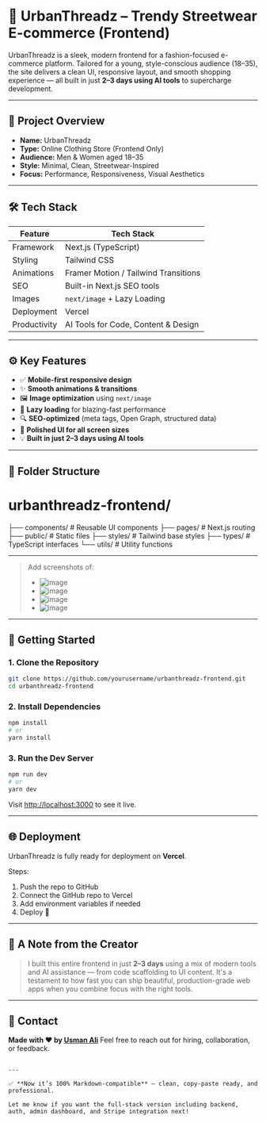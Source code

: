 # 🧢 UrbanThreadz – Trendy Streetwear E-commerce (Frontend)

UrbanThreadz is a sleek, modern frontend for a fashion-focused e-commerce platform. Tailored for a young, style-conscious audience (18–35), the site delivers a clean UI, responsive layout, and smooth shopping experience — all built in just **2–3 days using AI tools** to supercharge development.

---

## 🎯 Project Overview

- **Name:** UrbanThreadz  
- **Type:** Online Clothing Store (Frontend Only)  
- **Audience:** Men & Women aged 18–35  
- **Style:** Minimal, Clean, Streetwear-Inspired  
- **Focus:** Performance, Responsiveness, Visual Aesthetics  

---

## 🛠️ Tech Stack

| Feature       | Tech Stack                          |
|---------------|-------------------------------------|
| Framework     | Next.js (TypeScript)                |
| Styling       | Tailwind CSS                        |
| Animations    | Framer Motion / Tailwind Transitions|
| SEO           | Built-in Next.js SEO tools          |
| Images        | `next/image` + Lazy Loading         |
| Deployment    | Vercel                              |
| Productivity  | AI Tools for Code, Content & Design |

---

## ⚙️ Key Features

- ✅ **Mobile-first responsive design**
- ✨ **Smooth animations & transitions**
- 🖼️ **Image optimization** using `next/image`
- 🚀 **Lazy loading** for blazing-fast performance
- 🔍 **SEO-optimized** (meta tags, Open Graph, structured data)
- 📱 **Polished UI for all screen sizes**
- 💡 **Built in just 2–3 days using AI tools**

---

## 📁 Folder Structure

# urbanthreadz-frontend/
├── components/        # Reusable UI components
├── pages/             # Next.js routing
├── public/            # Static files
├── styles/            # Tailwind base styles
├── types/             # TypeScript interfaces
└── utils/             # Utility functions


---
> Add screenshots of:
> - ![image](https://github.com/user-attachments/assets/68753e4b-4a8d-4bfd-9ef5-4c2fedd41858)
> - ![image](https://github.com/user-attachments/assets/91e07cf8-108b-47d4-87dc-16774990824a)
> - ![image](https://github.com/user-attachments/assets/c602a60b-9e92-4f8f-a28b-1d86fd18563e)
> - ![image](https://github.com/user-attachments/assets/2bfed29d-f0d3-4204-bcb3-2e3b6a98240c)
---

## 🚀 Getting Started

### 1. Clone the Repository

```bash
git clone https://github.com/yourusername/urbanthreadz-frontend.git
cd urbanthreadz-frontend
````

### 2. Install Dependencies

```bash
npm install
# or
yarn install
```

### 3. Run the Dev Server

```bash
npm run dev
# or
yarn dev
```

Visit [http://localhost:3000](http://localhost:3000) to see it live.

---

## 🌐 Deployment

UrbanThreadz is fully ready for deployment on **Vercel**.

Steps:

1. Push the repo to GitHub
2. Connect the GitHub repo to Vercel
3. Add environment variables if needed
4. Deploy 🚀

---

## 🙌 A Note from the Creator

> I built this entire frontend in just **2–3 days** using a mix of modern tools and AI assistance — from code scaffolding to UI content.
> It's a testament to how fast you can ship beautiful, production-grade web apps when you combine focus with the right tools.

---

## 📩 Contact

**Made with ❤️ by [Usman Ali](https://github.com/0xDevUsman)**
Feel free to reach out for hiring, collaboration, or feedback.

```

---

✅ **Now it’s 100% Markdown-compatible** — clean, copy-paste ready, and professional.

Let me know if you want the full-stack version including backend, auth, admin dashboard, and Stripe integration next!
```
